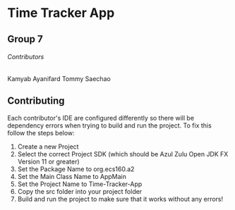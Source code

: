 # Time Tracker App

## Group 7

###### Contributors
Kamyab Ayanifard
Tommy Saechao

## Contributing
Each contributor's IDE are configured differently so there will be dependency errors when trying to build and run the project. To fix this follow the steps below:

1. Create a new Project
2. Select the correct Project SDK (which should be Azul Zulu Open JDK FX Version 11 or greater)
3. Set the Package Name to org.ecs160.a2
4. Set the Main Class Name to AppMain
5. Set the Project Name to Time-Tracker-App
6. Copy the src folder into your project folder
7. Build and run the project to make sure that it works without any errors!